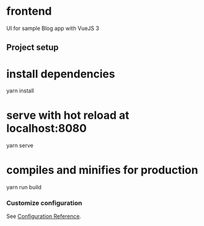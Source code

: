 # frontend
UI for sample Blog app with VueJS 3

## Project setup
# install dependencies
yarn install

# serve with hot reload at localhost:8080
yarn serve

# compiles and minifies for production
yarn run build

### Customize configuration
See [Configuration Reference](https://cli.vuejs.org/config/).
